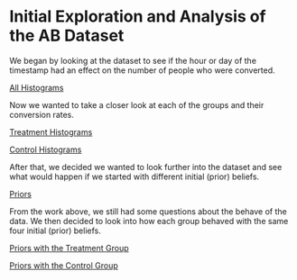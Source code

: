 # Initial Exploration and Analysis of the AB Dataset

We began by looking at the dataset to see if the hour or day of the timestamp had an effect on the number of people who were converted. 

[All Histograms](https://github.com/EvaGostiuk/MAT4376-project-2-team-3/blob/master/AB_DataSet/task_1/01-All_Histograms.md)

Now we wanted to take a closer look at each of the groups and their conversion rates.

[Treatment Histograms](https://github.com/EvaGostiuk/MAT4376-project-2-team-3/blob/master/AB_DataSet/task_1/02-Treatment_Histograms.md)

[Control Histograms](https://github.com/EvaGostiuk/MAT4376-project-2-team-3/blob/master/AB_DataSet/task_1/03-Control_Histograms.md)

After that, we decided we wanted to look further into the dataset and see what would happen if we started with different initial (prior) beliefs.

[Priors](https://github.com/EvaGostiuk/MAT4376-project-2-team-3/blob/master/AB_DataSet/task_1/04-All_Priors.md)

From the work above, we still had some questions about the behave of the data. We then decided to look into how each group behaved with the same four initial (prior) beliefs. 

[Priors with the Treatment Group](https://github.com/EvaGostiuk/MAT4376-project-2-team-3/blob/master/AB_DataSet/task_1/05-Treatment_Priors.md)

[Priors with the Control Group](https://github.com/EvaGostiuk/MAT4376-project-2-team-3/blob/master/AB_DataSet/task_1/06-Control_Priors.md)
